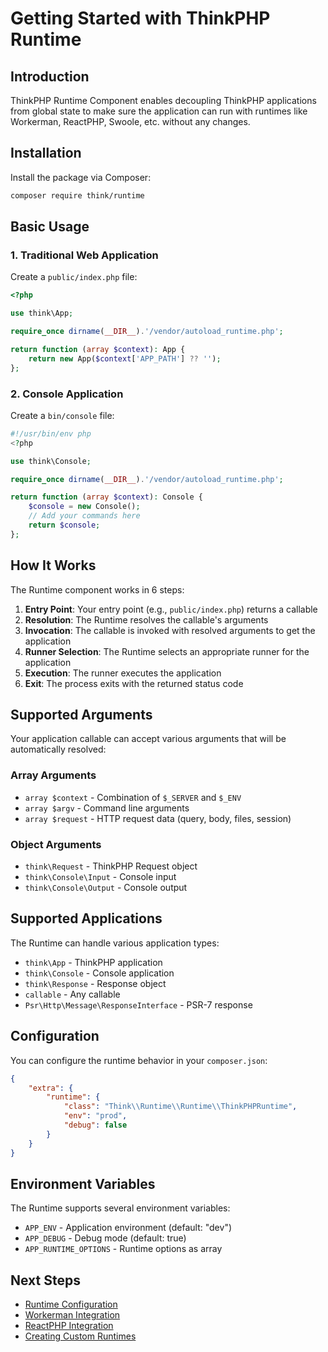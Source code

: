 # Getting Started with ThinkPHP Runtime

## Introduction

ThinkPHP Runtime Component enables decoupling ThinkPHP applications from global state to make sure the application can run with runtimes like Workerman, ReactPHP, Swoole, etc. without any changes.

## Installation

Install the package via Composer:

```bash
composer require think/runtime
```

## Basic Usage

### 1. Traditional Web Application

Create a `public/index.php` file:

```php
<?php

use think\App;

require_once dirname(__DIR__).'/vendor/autoload_runtime.php';

return function (array $context): App {
    return new App($context['APP_PATH'] ?? '');
};
```

### 2. Console Application

Create a `bin/console` file:

```php
#!/usr/bin/env php
<?php

use think\Console;

require_once dirname(__DIR__).'/vendor/autoload_runtime.php';

return function (array $context): Console {
    $console = new Console();
    // Add your commands here
    return $console;
};
```

## How It Works

The Runtime component works in 6 steps:

1. **Entry Point**: Your entry point (e.g., `public/index.php`) returns a callable
2. **Resolution**: The Runtime resolves the callable's arguments
3. **Invocation**: The callable is invoked with resolved arguments to get the application
4. **Runner Selection**: The Runtime selects an appropriate runner for the application
5. **Execution**: The runner executes the application
6. **Exit**: The process exits with the returned status code

## Supported Arguments

Your application callable can accept various arguments that will be automatically resolved:

### Array Arguments

- `array $context` - Combination of `$_SERVER` and `$_ENV`
- `array $argv` - Command line arguments
- `array $request` - HTTP request data (query, body, files, session)

### Object Arguments

- `think\Request` - ThinkPHP Request object
- `think\Console\Input` - Console input
- `think\Console\Output` - Console output

## Supported Applications

The Runtime can handle various application types:

- `think\App` - ThinkPHP application
- `think\Console` - Console application
- `think\Response` - Response object
- `callable` - Any callable
- `Psr\Http\Message\ResponseInterface` - PSR-7 response

## Configuration

You can configure the runtime behavior in your `composer.json`:

```json
{
    "extra": {
        "runtime": {
            "class": "Think\\Runtime\\Runtime\\ThinkPHPRuntime",
            "env": "prod",
            "debug": false
        }
    }
}
```

## Environment Variables

The Runtime supports several environment variables:

- `APP_ENV` - Application environment (default: "dev")
- `APP_DEBUG` - Debug mode (default: true)
- `APP_RUNTIME_OPTIONS` - Runtime options as array

## Next Steps

- [Runtime Configuration](configuration.md)
- [Workerman Integration](workerman.md)
- [ReactPHP Integration](reactphp.md)
- [Creating Custom Runtimes](custom-runtimes.md)
